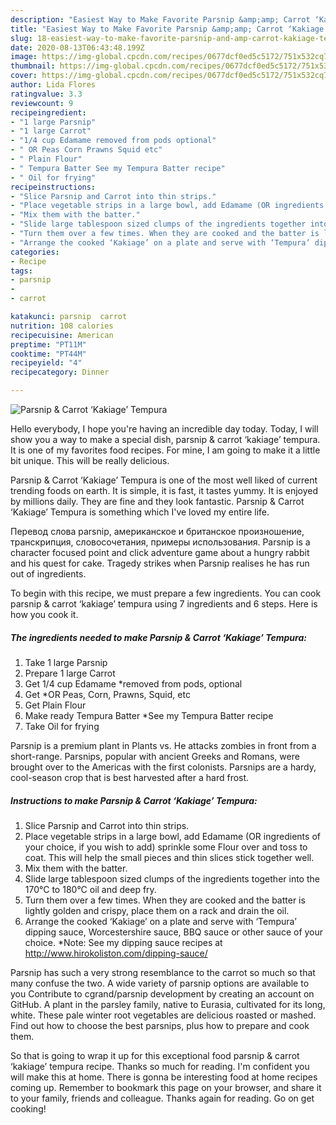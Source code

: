 ```yaml
---
description: "Easiest Way to Make Favorite Parsnip &amp;amp; Carrot ‘Kakiage’ Tempura"
title: "Easiest Way to Make Favorite Parsnip &amp;amp; Carrot ‘Kakiage’ Tempura"
slug: 18-easiest-way-to-make-favorite-parsnip-and-amp-carrot-kakiage-tempura
date: 2020-08-13T06:43:48.199Z
image: https://img-global.cpcdn.com/recipes/0677dcf0ed5c5172/751x532cq70/parsnip-carrot-kakiage-tempura-recipe-main-photo.jpg
thumbnail: https://img-global.cpcdn.com/recipes/0677dcf0ed5c5172/751x532cq70/parsnip-carrot-kakiage-tempura-recipe-main-photo.jpg
cover: https://img-global.cpcdn.com/recipes/0677dcf0ed5c5172/751x532cq70/parsnip-carrot-kakiage-tempura-recipe-main-photo.jpg
author: Lida Flores
ratingvalue: 3.3
reviewcount: 9
recipeingredient:
- "1 large Parsnip"
- "1 large Carrot"
- "1/4 cup Edamame removed from pods optional"
- " OR Peas Corn Prawns Squid etc"
- " Plain Flour"
- " Tempura Batter See my Tempura Batter recipe"
- " Oil for frying"
recipeinstructions:
- "Slice Parsnip and Carrot into thin strips."
- "Place vegetable strips in a large bowl, add Edamame (OR ingredients of your choice, if you wish to add) sprinkle some Flour over and toss to coat. This will help the small pieces and thin slices stick together well."
- "Mix them with the batter."
- "Slide large tablespoon sized clumps of the ingredients together into the 170°C to 180°C oil and deep fry."
- "Turn them over a few times. When they are cooked and the batter is lightly golden and crispy, place them on a rack and drain the oil."
- "Arrange the cooked ‘Kakiage’ on a plate and serve with ‘Tempura’ dipping sauce, Worcestershire sauce, BBQ sauce or other sauce of your choice. *Note: See my dipping sauce recipes at http://www.hirokoliston.com/dipping-sauce/"
categories:
- Recipe
tags:
- parsnip
- 
- carrot

katakunci: parsnip  carrot 
nutrition: 108 calories
recipecuisine: American
preptime: "PT11M"
cooktime: "PT44M"
recipeyield: "4"
recipecategory: Dinner

---
```



![Parsnip &amp; Carrot ‘Kakiage’ Tempura](https://img-global.cpcdn.com/recipes/0677dcf0ed5c5172/751x532cq70/parsnip-carrot-kakiage-tempura-recipe-main-photo.jpg)

Hello everybody, I hope you're having an incredible day today. Today, I will show you a way to make a special dish, parsnip &amp; carrot ‘kakiage’ tempura. It is one of my favorites food recipes. For mine, I am going to make it a little bit unique. This will be really delicious.

Parsnip &amp; Carrot ‘Kakiage’ Tempura is one of the most well liked of current trending foods on earth. It is simple, it is fast, it tastes yummy. It is enjoyed by millions daily. They are fine and they look fantastic. Parsnip &amp; Carrot ‘Kakiage’ Tempura is something which I've loved my entire life.

Перевод слова parsnip, американское и британское произношение, транскрипция, словосочетания, примеры использования. Parsnip is a character focused point and click adventure game about a hungry rabbit and his quest for cake. Tragedy strikes when Parsnip realises he has run out of ingredients.


To begin with this recipe, we must prepare a few ingredients. You can cook parsnip &amp; carrot ‘kakiage’ tempura using 7 ingredients and 6 steps. Here is how you cook it.

<!--inarticleads1-->

##### The ingredients needed to make Parsnip &amp; Carrot ‘Kakiage’ Tempura:

1. Take 1 large Parsnip
1. Prepare 1 large Carrot
1. Get 1/4 cup Edamame *removed from pods, optional
1. Get  *OR Peas, Corn, Prawns, Squid, etc
1. Get  Plain Flour
1. Make ready  Tempura Batter *See my Tempura Batter recipe
1. Take  Oil for frying


Parsnip is a premium plant in Plants vs. He attacks zombies in front from a short-range. Parsnips, popular with ancient Greeks and Romans, were brought over to the Americas with the first colonists. Parsnips are a hardy, cool-season crop that is best harvested after a hard frost. 

<!--inarticleads2-->

##### Instructions to make Parsnip &amp; Carrot ‘Kakiage’ Tempura:

1. Slice Parsnip and Carrot into thin strips.
1. Place vegetable strips in a large bowl, add Edamame (OR ingredients of your choice, if you wish to add) sprinkle some Flour over and toss to coat. This will help the small pieces and thin slices stick together well.
1. Mix them with the batter.
1. Slide large tablespoon sized clumps of the ingredients together into the 170°C to 180°C oil and deep fry.
1. Turn them over a few times. When they are cooked and the batter is lightly golden and crispy, place them on a rack and drain the oil.
1. Arrange the cooked ‘Kakiage’ on a plate and serve with ‘Tempura’ dipping sauce, Worcestershire sauce, BBQ sauce or other sauce of your choice. *Note: See my dipping sauce recipes at http://www.hirokoliston.com/dipping-sauce/


Parsnip has such a very strong resemblance to the carrot so much so that many confuse the two. A wide variety of parsnip options are available to you Contribute to cgrand/parsnip development by creating an account on GitHub. A plant in the parsley family, native to Eurasia, cultivated for its long, white. These pale winter root vegetables are delicious roasted or mashed. Find out how to choose the best parsnips, plus how to prepare and cook them. 

So that is going to wrap it up for this exceptional food parsnip &amp; carrot ‘kakiage’ tempura recipe. Thanks so much for reading. I'm confident you will make this at home. There is gonna be interesting food at home recipes coming up. Remember to bookmark this page on your browser, and share it to your family, friends and colleague. Thanks again for reading. Go on get cooking!
